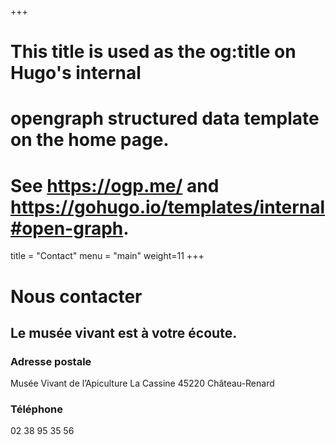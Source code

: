 +++
# This title is used as the og:title on Hugo's internal
# opengraph structured data template on the home page.
# See https://ogp.me/ and https://gohugo.io/templates/internal#open-graph.
title = "Contact"
menu = "main"
weight=11
+++

# Nous contacter
## Le musée vivant est à votre écoute.
### Adresse postale

Musée Vivant de l’Apiculture
La Cassine
45220 Château-Renard

### Téléphone

02 38 95 35 56
